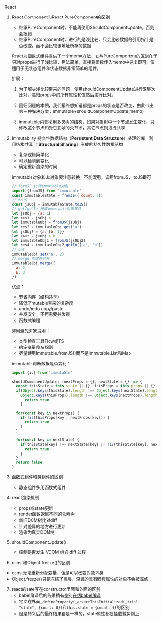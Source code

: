 React

1. React.Component和React.PureComponent的区别

   - 继承PureComponent时，不能再使用ShouldComponentUpdate，否则会报错
   - 继承PureComponent时，进行的是浅比较，只会比较数据的引用指针是否改变，而不会比较该地址所存的数据

   React为函数式组件提供了一个memo方法，它与PureComponent的区别在于只对props进行了浅比较，用法简单，直接将函数传入memo中导出即可，仅适用于无状态组件和状态数据非常简单的组件。

   扩展：

   1. 为了解决浅比较带来的问题，使用shouldComponentUpdate进行深层次比对，递归props中的所有属性和值然后进行比对。

   2. 回归问题的本质，我们最终想知道都是props的状态是否改变，由此带出第三种解决方案：immutable+shouldComponentUpdate(memo)
   3. immutable内部采用多叉树的结构，如果对象树中一个节点发生变化，只修改这个节点和受它影响的父节点，其它节点则进行共享

2. Immutability 持久性数据结构（**Persistent Data Structure**）处理的库，利用结构共享（ **Structural Sharing**）形成的持久性数据结构

   - 复杂逻辑简单化
   - 可以检测到变化
   - 确定重新渲染的时间

   immutable对象和Js对象要注意转换，不能混用，调用fromJS， toJS即可

   ```javascript
   // formJS js转immutable对象
   import {fromJS} from 'immutable'
   const immutableState = fromJS({ count: 0})
   // toJS
   const jsObj = immutableState.toJS()
   // get/getIn 获取immutable对象属性
   let jsObj = {a: 1}
   let res1 = jsObj.a
   let immutableObj = fromJS(jsObj)
   let res2 = immutableObj.get('a')
   let jsObj2 = {a: {b: 1}}
   let res3 = jsObj.a.b
   let immutableObj1 = fromJS(jsObj2)
   let res4 = immutableObj2.getIn(['a', 'b'])
   // set
   immutableObj.set('a', 2)
   // merge 修改并合并
   immutableObj.merge({
     a: 2,
     b: 3
   })
   ```

   优点：

   - 节省内存（结构共享）
   - 降低了mutable带来的复杂度
   - undo/redo copy/paste
   - 并发安全，不再需要并发锁
   - 函数式编程

   如何避免对象混淆：

   - 类型检查工具Flow或TS
   - 约定变量命名规则
   - 尽量使用Immutable.fromJS()而不是Immutable.List和Map

   immutable判断数据是否变化：

   ```javascript
   import {is} from 'immutable'
   
   shouldComponentUpdate: (nextProps = {}, nextState = {}) => {
     const thisState = this.state || {}, thisProps = this.props || {}
     if(Object.keys(thisState).length !== Object.keys(nextState).length ||
       Object.keys(thisProps).length !== Object.keys(nextProps).length) {
         return true
       }
   
     for(const key in nextProps) {
       if(!is(thisProps[key], nextProps[key])) {
         return true
       }
     }
   
     for(const key in nextState) {
       if(thisState[key] !== nextState[key] || !is(thisState[key], nextState[key])) {
         return true
       }
     }
     return false
   }
   ```

3. 函数式组件和类组件的区别

   - 静态组件多用函数式组件

4. react渲染机制

   - props或state更新
   - render函数返回不同的元素树
   - 新旧DOM树比对diff
   - 针对差异的地方进行更新
   - 渲染为真实DOM树

5. shouldComponentUpdate()
   - 控制是否发生 VDOM 树的 diff 过程
6.  const和Object.freeze()的区别
   - const无法重新分配变量，但是可以改变对象本身
   - Object.freeze()只是冻结了表层，深层的具有嵌套属性的对象不会被冻结
7. react的sate写在constructor里面和外面的区别
   - babel编译后的结果稍有差别[在线babel编译](https://www.babeljs.cn/repl/ )
   - 定义在外面`_defineProperty(_assertThisInitialized(_this), "state", {count: 0})`和`this.state = {count: 0}`的区别
   - 但是转义后的最终结果都是一样的，state属性都是挂载载实例上